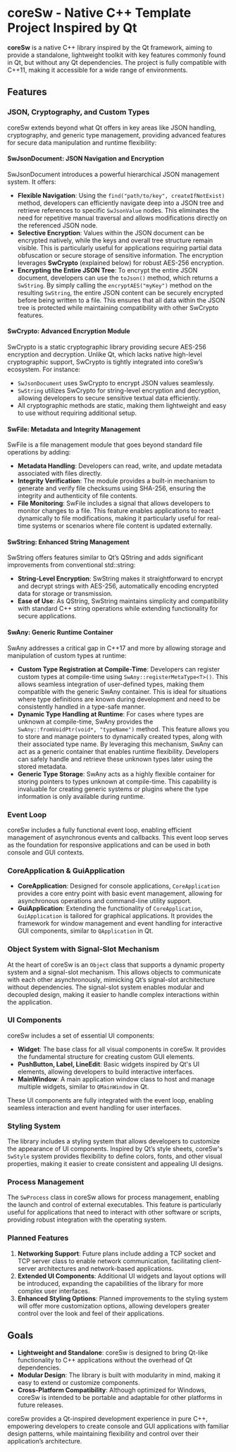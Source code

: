 # coreSw - Native C++ Template Project Inspired by Qt

**coreSw** is a native C++ library inspired by the Qt framework, aiming to provide a standalone, lightweight toolkit with key features commonly found in Qt, but without any Qt dependencies. The project is fully compatible with C++11, making it accessible for a wide range of environments.

## Features

### JSON, Cryptography, and Custom Types

coreSw extends beyond what Qt offers in key areas like JSON handling, cryptography, and generic type management, providing advanced features for secure data manipulation and runtime flexibility:

#### **SwJsonDocument**: JSON Navigation and Encryption
SwJsonDocument introduces a powerful hierarchical JSON management system. It offers:
- **Flexible Navigation**: Using the `find("path/to/key", createIfNotExist)` method, developers can efficiently navigate deep into a JSON tree and retrieve references to specific `SwJsonValue` nodes. This eliminates the need for repetitive manual traversal and allows modifications directly on the referenced JSON node.
- **Selective Encryption**: Values within the JSON document can be encrypted natively, while the keys and overall tree structure remain visible. This is particularly useful for applications requiring partial data obfuscation or secure storage of sensitive information. The encryption leverages **SwCrypto** (explained below) for robust AES-256 encryption.
- **Encrypting the Entire JSON Tree**: To encrypt the entire JSON document, developers can use the `toJson()` method, which returns a `SwString`. By simply calling the `encryptAES("myKey")` method on the resulting `SwString`, the entire JSON content can be securely encrypted before being written to a file. This ensures that all data within the JSON tree is protected while maintaining compatibility with other SwCrypto features.


#### **SwCrypto**: Advanced Encryption Module
SwCrypto is a static cryptographic library providing secure AES-256 encryption and decryption. Unlike Qt, which lacks native high-level cryptographic support, SwCrypto is tightly integrated into coreSw’s ecosystem. For instance:
- `SwJsonDocument` uses SwCrypto to encrypt JSON values seamlessly.
- `SwString` utilizes SwCrypto for string-level encryption and decryption, allowing developers to secure sensitive textual data efficiently.
- All cryptographic methods are static, making them lightweight and easy to use without requiring additional setup.

#### **SwFile**: Metadata and Integrity Management
SwFile is a file management module that goes beyond standard file operations by adding:
- **Metadata Handling**: Developers can read, write, and update metadata associated with files directly.
- **Integrity Verification**: The module provides a built-in mechanism to generate and verify file checksums using SHA-256, ensuring the integrity and authenticity of file contents.
- **File Monitoring**: SwFile includes a signal that allows developers to monitor changes to a file. This feature enables applications to react dynamically to file modifications, making it particularly useful for real-time systems or scenarios where file content is updated externally.

#### **SwString**: Enhanced String Management
SwString offers features similar to Qt’s QString and adds significant improvements from conventional std::string:
- **String-Level Encryption**: SwString makes it straightforward to encrypt and decrypt strings with AES-256, automatically encoding encrypted data for storage or transmission.
- **Ease of Use**: As QString, SwString maintains simplicity and compatibility with standard C++ string operations while extending functionality for secure applications.

#### **SwAny**: Generic Runtime Container
SwAny addresses a critical gap in C++17 and more by allowing storage and manipulation of custom types at runtime:
- **Custom Type Registration at Compile-Time**: Developers can register custom types at compile-time using `SwAny::registerMetaType<T>()`. This allows seamless integration of user-defined types, making them compatible with the generic SwAny container. This is ideal for situations where type definitions are known during development and need to be consistently handled in a type-safe manner.
- **Dynamic Type Handling at Runtime**: For cases where types are unknown at compile-time, SwAny provides the `SwAny::fromVoidPtr(void*, "typeName")` method. This feature allows you to store and manage pointers to dynamically created types, along with their associated type name. By leveraging this mechanism, SwAny can act as a generic container that enables runtime flexibility. Developers can safely handle and retrieve these unknown types later using the stored metadata.
- **Generic Type Storage**: SwAny acts as a highly flexible container for storing pointers to types unknown at compile-time. This capability is invaluable for creating generic systems or plugins where the type information is only available during runtime.

### Event Loop
coreSw includes a fully functional event loop, enabling efficient management of asynchronous events and callbacks. This event loop serves as the foundation for responsive applications and can be used in both console and GUI contexts.

### CoreApplication & GuiApplication
- **CoreApplication**: Designed for console applications, `CoreApplication` provides a core entry point with basic event management, allowing for asynchronous operations and command-line utility support.
- **GuiApplication**: Extending the functionality of `CoreApplication`, `GuiApplication` is tailored for graphical applications. It provides the framework for window management and event handling for interactive GUI components, similar to `QApplication` in Qt.

### Object System with Signal-Slot Mechanism
At the heart of coreSw is an `Object` class that supports a dynamic property system and a signal-slot mechanism. This allows objects to communicate with each other asynchronously, mimicking Qt’s signal-slot architecture without dependencies. The signal-slot system enables modular and decoupled design, making it easier to handle complex interactions within the application.

### UI Components
coreSw includes a set of essential UI components:
- **Widget**: The base class for all visual components in coreSw. It provides the fundamental structure for creating custom GUI elements.
- **PushButton, Label, LineEdit**: Basic widgets inspired by Qt's UI elements, allowing developers to build interactive interfaces.
- **MainWindow**: A main application window class to host and manage multiple widgets, similar to `QMainWindow` in Qt.

These UI components are fully integrated with the event loop, enabling seamless interaction and event handling for user interfaces.

### Styling System
The library includes a styling system that allows developers to customize the appearance of UI components. Inspired by Qt’s style sheets, coreSw's `SwStyle` system provides flexibility to define colors, fonts, and other visual properties, making it easier to create consistent and appealing UI designs.

### Process Management
The `SwProcess` class in coreSw allows for process management, enabling the launch and control of external executables. This feature is particularly useful for applications that need to interact with other software or scripts, providing robust integration with the operating system.

### Planned Features

1. **Networking Support**: Future plans include adding a TCP socket and TCP server class to enable network communication, facilitating client-server architectures and network-based applications.
2. **Extended UI Components**: Additional UI widgets and layout options will be introduced, expanding the capabilities of the library for more complex user interfaces.
3. **Enhanced Styling Options**: Planned improvements to the styling system will offer more customization options, allowing developers greater control over the look and feel of their applications.

## Goals

- **Lightweight and Standalone**: coreSw is designed to bring Qt-like functionality to C++ applications without the overhead of Qt dependencies.
- **Modular Design**: The library is built with modularity in mind, making it easy to extend or customize components.
- **Cross-Platform Compatibility**: Although optimized for Windows, coreSw is intended to be portable and adaptable for other platforms in future releases.

coreSw provides a Qt-inspired development experience in pure C++, empowering developers to create console and GUI applications with familiar design patterns, while maintaining flexibility and control over their application’s architecture.
